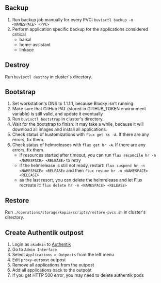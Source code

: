## Backup

1. Run backup job manually for every PVC: `buvisctl backup -n <NAMESPACE> <PVC>`
2. Perform application specific backup for the applications considered critical
   - baikal
   - home-assistant
   - linkace

## Destroy

Run `buvisctl destroy` in cluster's directory.

## Bootstrap

1. Set workstation's DNS to 1.1.1.1, because Blocky isn't running
2. Make sure that GitHub PAT (stored in GITHUB_TOKEN environment variable) is still valid, and update it eventually
3. Run `buvisctl bootstrap` in cluster's directory.
4. Wait for the bootstrap to finish. It may take a while, because it will download all images and install all applications.
5. Check status of kustomizations with `flux get ks -A`. If there are any errors, fix them.
6. Check status of helmreleases with `flux get hr -A`. If there are any errors, fix them.
   - if resources started after timeout, you can run `flux reconcile hr -n <NAMESPACE> <RELEASE>` to retry
   - if the helmrelease is still not ready, restart: `flux suspend hr -n <NAMESPACE> <RELEASE>` and then `flux resume hr -n <NAMESPACE> <RELEASE>`
   - as the last resort, you can delete the helmrelease and let Flux recreate it: `flux delete hr -n <NAMESPACE> <RELEASE>`

## Restore

Run `./operations/storage/kopia/scripts/restore-pvcs.sh` in cluster's directory.

## Create Authentik outpost

1. Login as `akadmin` to [Authentik](https://auth.buvis.net)
2. Go to `Admin Interface`
3. Select `Applications > Outposts` from the left menu
4. Edit `proxy-outpost` outpost
5. Remove all applications from the outpost
6. Add all applications back to the outpost
7. If you get HTTP 500 error, you may need to delete authentik pods
